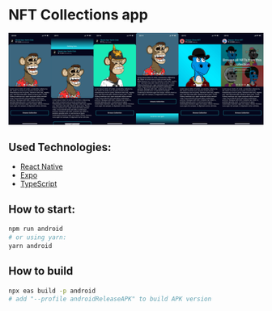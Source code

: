 # NFT Collections app

![Application preview image](docs/NFT%20App%20preview.jpg)

## Used Technologies:
* [React Native](https://reactnative.dev/)
* [Expo](https://expo.dev)
* [TypeScript](https://www.typescriptlang.org/)

## How to start:

```bash
npm run android
# or using yarn:
yarn android
```

## How to build

```bash
npx eas build -p android
# add "--profile androidReleaseAPK" to build APK version
```
